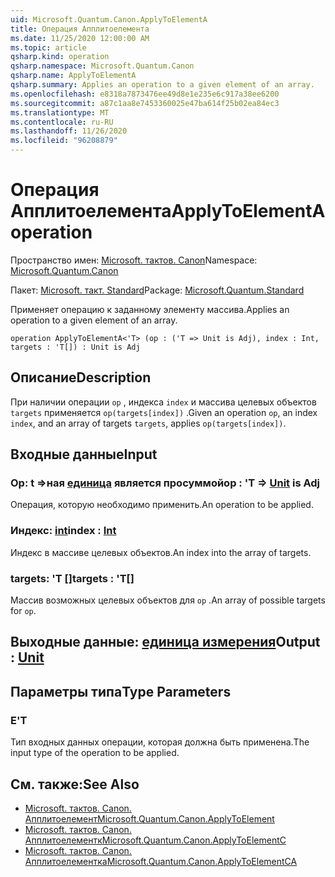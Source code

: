 ```yaml
---
uid: Microsoft.Quantum.Canon.ApplyToElementA
title: Операция Апплитоелемента
ms.date: 11/25/2020 12:00:00 AM
ms.topic: article
qsharp.kind: operation
qsharp.namespace: Microsoft.Quantum.Canon
qsharp.name: ApplyToElementA
qsharp.summary: Applies an operation to a given element of an array.
ms.openlocfilehash: e8318a7873476ee49d8e1e235e6c917a38ee6200
ms.sourcegitcommit: a87c1aa8e7453360025e47ba614f25b02ea84ec3
ms.translationtype: MT
ms.contentlocale: ru-RU
ms.lasthandoff: 11/26/2020
ms.locfileid: "96208879"
---
```

# <a name="applytoelementa-operation"></a><span data-ttu-id="2f5d0-102">Операция Апплитоелемента</span><span class="sxs-lookup"><span data-stu-id="2f5d0-102">ApplyToElementA operation</span></span>

<span data-ttu-id="2f5d0-103">Пространство имен: [Microsoft. тактов. Canon](xref:Microsoft.Quantum.Canon)</span><span class="sxs-lookup"><span data-stu-id="2f5d0-103">Namespace: [Microsoft.Quantum.Canon](xref:Microsoft.Quantum.Canon)</span></span>

<span data-ttu-id="2f5d0-104">Пакет: [Microsoft. такт. Standard](https://nuget.org/packages/Microsoft.Quantum.Standard)</span><span class="sxs-lookup"><span data-stu-id="2f5d0-104">Package: [Microsoft.Quantum.Standard](https://nuget.org/packages/Microsoft.Quantum.Standard)</span></span>


<span data-ttu-id="2f5d0-105">Применяет операцию к заданному элементу массива.</span><span class="sxs-lookup"><span data-stu-id="2f5d0-105">Applies an operation to a given element of an array.</span></span>

```qsharp
operation ApplyToElementA<'T> (op : ('T => Unit is Adj), index : Int, targets : 'T[]) : Unit is Adj
```


## <a name="description"></a><span data-ttu-id="2f5d0-106">Описание</span><span class="sxs-lookup"><span data-stu-id="2f5d0-106">Description</span></span>

<span data-ttu-id="2f5d0-107">При наличии операции `op` , индекса `index` и массива целевых объектов `targets` применяется `op(targets[index])` .</span><span class="sxs-lookup"><span data-stu-id="2f5d0-107">Given an operation `op`, an index `index`, and an array of targets `targets`, applies `op(targets[index])`.</span></span>

## <a name="input"></a><span data-ttu-id="2f5d0-108">Входные данные</span><span class="sxs-lookup"><span data-stu-id="2f5d0-108">Input</span></span>

### <a name="op--t--unit--is-adj"></a><span data-ttu-id="2f5d0-109">Op: t =>ная [единица](xref:microsoft.quantum.lang-ref.unit)  является просуммой</span><span class="sxs-lookup"><span data-stu-id="2f5d0-109">op : 'T => [Unit](xref:microsoft.quantum.lang-ref.unit)  is Adj</span></span>

<span data-ttu-id="2f5d0-110">Операция, которую необходимо применить.</span><span class="sxs-lookup"><span data-stu-id="2f5d0-110">An operation to be applied.</span></span>


### <a name="index--int"></a><span data-ttu-id="2f5d0-111">Индекс: [int](xref:microsoft.quantum.lang-ref.int)</span><span class="sxs-lookup"><span data-stu-id="2f5d0-111">index : [Int](xref:microsoft.quantum.lang-ref.int)</span></span>

<span data-ttu-id="2f5d0-112">Индекс в массиве целевых объектов.</span><span class="sxs-lookup"><span data-stu-id="2f5d0-112">An index into the array of targets.</span></span>


### <a name="targets--t"></a><span data-ttu-id="2f5d0-113">targets: 'T []</span><span class="sxs-lookup"><span data-stu-id="2f5d0-113">targets : 'T[]</span></span>

<span data-ttu-id="2f5d0-114">Массив возможных целевых объектов для `op` .</span><span class="sxs-lookup"><span data-stu-id="2f5d0-114">An array of possible targets for `op`.</span></span>



## <a name="output--unit"></a><span data-ttu-id="2f5d0-115">Выходные данные: [единица измерения](xref:microsoft.quantum.lang-ref.unit)</span><span class="sxs-lookup"><span data-stu-id="2f5d0-115">Output : [Unit](xref:microsoft.quantum.lang-ref.unit)</span></span>



## <a name="type-parameters"></a><span data-ttu-id="2f5d0-116">Параметры типа</span><span class="sxs-lookup"><span data-stu-id="2f5d0-116">Type Parameters</span></span>

### <a name="t"></a><span data-ttu-id="2f5d0-117">Е</span><span class="sxs-lookup"><span data-stu-id="2f5d0-117">'T</span></span>

<span data-ttu-id="2f5d0-118">Тип входных данных операции, которая должна быть применена.</span><span class="sxs-lookup"><span data-stu-id="2f5d0-118">The input type of the operation to be applied.</span></span>

## <a name="see-also"></a><span data-ttu-id="2f5d0-119">См. также:</span><span class="sxs-lookup"><span data-stu-id="2f5d0-119">See Also</span></span>

- [<span data-ttu-id="2f5d0-120">Microsoft. тактов. Canon. Апплитоелемент</span><span class="sxs-lookup"><span data-stu-id="2f5d0-120">Microsoft.Quantum.Canon.ApplyToElement</span></span>](xref:Microsoft.Quantum.Canon.ApplyToElement)
- [<span data-ttu-id="2f5d0-121">Microsoft. тактов. Canon. Апплитоелементк</span><span class="sxs-lookup"><span data-stu-id="2f5d0-121">Microsoft.Quantum.Canon.ApplyToElementC</span></span>](xref:Microsoft.Quantum.Canon.ApplyToElementC)
- [<span data-ttu-id="2f5d0-122">Microsoft. тактов. Canon. Апплитоелементка</span><span class="sxs-lookup"><span data-stu-id="2f5d0-122">Microsoft.Quantum.Canon.ApplyToElementCA</span></span>](xref:Microsoft.Quantum.Canon.ApplyToElementCA)